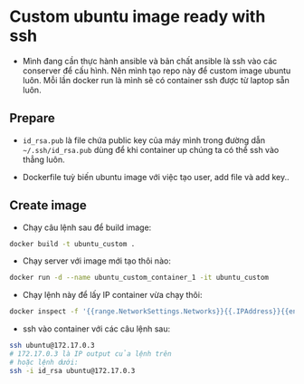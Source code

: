 # Custom ubuntu image ready with ssh

- Mình đang cần thực hành ansible và bản chất ansible là ssh vào các conserver để cấu hình. Nên mình tạo repo này để custom 
image ubuntu luôn. Mỗi lần docker run là mình sẽ có container ssh được từ laptop sẵn luôn.


## Prepare

- `id_rsa.pub` là file chứa public key của máy mình trong đường dẫn `~/.ssh/id_rsa.pub` dùng để khi container up chúng ta có thể ssh vào thẳng luôn.

- Dockerfile tuỳ biến ubuntu image với việc tạo user, add file và add key..

## Create image

- Chạy câu lệnh sau để build image:

```sh
docker build -t ubuntu_custom .
```

- Chạy server với image mới tạo thôi nào:
```sh
docker run -d --name ubuntu_custom_container_1 -it ubuntu_custom
```

- Chạy lệnh này để lấy IP container vừa chạy thôi:

```sh
docker inspect -f '{{range.NetworkSettings.Networks}}{{.IPAddress}}{{end}}' ubuntu_custom_container_1
```

- ssh vào container với các câu lệnh sau:

```sh
ssh ubuntu@172.17.0.3 
# 172.17.0.3 là IP output của lệnh trên
# hoặc lệnh dưới:
ssh -i id_rsa ubuntu@172.17.0.3
```